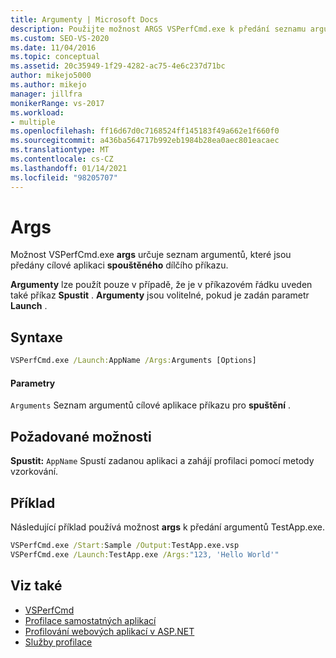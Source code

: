 ```yaml
---
title: Argumenty | Microsoft Docs
description: Použijte možnost ARGS VSPerfCmd.exe k předání seznamu argumentů cílové aplikaci spouštěcího dílčího příkazu.
ms.custom: SEO-VS-2020
ms.date: 11/04/2016
ms.topic: conceptual
ms.assetid: 20c35949-1f29-4282-ac75-4e6c237d71bc
author: mikejo5000
ms.author: mikejo
manager: jillfra
monikerRange: vs-2017
ms.workload:
- multiple
ms.openlocfilehash: ff16d67d0c7168524ff145183f49a662e1f660f0
ms.sourcegitcommit: a436ba564717b992eb1984b28ea0aec801eacaec
ms.translationtype: MT
ms.contentlocale: cs-CZ
ms.lasthandoff: 01/14/2021
ms.locfileid: "98205707"
---
```

# <a name="args"></a>Args
Možnost VSPerfCmd.exe **args** určuje seznam argumentů, které jsou předány cílové aplikaci **spouštěného** dílčího příkazu.

 **Argumenty** lze použít pouze v případě, že je v příkazovém řádku uveden také příkaz **Spustit** . **Argumenty** jsou volitelné, pokud je zadán parametr **Launch** .

## <a name="syntax"></a>Syntaxe

```cmd
VSPerfCmd.exe /Launch:AppName /Args:Arguments [Options]
```

#### <a name="parameters"></a>Parametry
 `Arguments` Seznam argumentů cílové aplikace příkazu pro **spuštění** .

## <a name="required-options"></a>Požadované možnosti
 **Spustit:** `AppName` Spustí zadanou aplikaci a zahájí profilaci pomocí metody vzorkování.

## <a name="example"></a>Příklad
 Následující příklad používá možnost **args** k předání argumentů TestApp.exe.

```cmd
VSPerfCmd.exe /Start:Sample /Output:TestApp.exe.vsp
VSPerfCmd.exe /Launch:TestApp.exe /Args:"123, 'Hello World'"
```

## <a name="see-also"></a>Viz také
- [VSPerfCmd](../profiling/vsperfcmd.md)
- [Profilace samostatných aplikací](../profiling/command-line-profiling-of-stand-alone-applications.md)
- [Profilování webových aplikací v ASP.NET](../profiling/command-line-profiling-of-aspnet-web-applications.md)
- [Služby profilace](../profiling/command-line-profiling-of-services.md)

